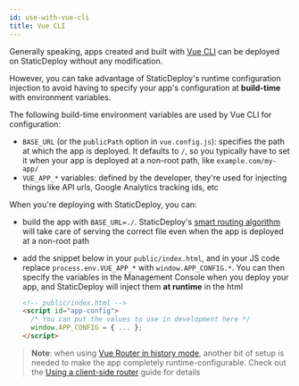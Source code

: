 ```yaml
---
id: use-with-vue-cli
title: Vue CLI
---
```


Generally speaking, apps created and built with
[Vue CLI](https://cli.vuejs.org/) can be deployed on StaticDeploy without any
modification.

However, you can take advantage of StaticDeploy's runtime configuration
injection to avoid having to specify your app's configuration at **build-time**
with environment variables.

The following build-time environment variables are used by Vue CLI for
configuration:

- `BASE_URL` (or the `publicPath` option in `vue.config.js`): specifies the path
  at which the app is deployed. It defaults to `/`, so you typically have to set
  it when your app is deployed at a non-root path, like `example.com/my-app/`
- `VUE_APP_*` variables: defined by the developer, they're used for injecting
  things like API urls, Google Analytics tracking ids, etc

When you're deploying with StaticDeploy, you can:

- build the app with `BASE_URL=./`. StaticDeploy's
  [smart routing algorithm](/docs/reference-requests-routing) will take care of
  serving the correct file even when the app is deployed at a non-root path

- add the snippet below in your `public/index.html`, and in your JS code replace
  `process.env.VUE_APP_*` with `window.APP_CONFIG.*`. You can then specify the
  variables in the Management Console when you deploy your app, and StaticDeploy
  will inject them **at runtime** in the html

  ```html
  <!-- public/index.html -->
  <script id="app-config">
    /* You can put the values to use in development here */
    window.APP_CONFIG = { ... };
  </script>
  ```

> **Note**: when using
> [Vue Router in history mode](https://router.vuejs.org/guide/essentials/history-mode.html),
> another bit of setup is needed to make the app completely
> runtime-configurable. Check out the
> [Using a client-side router](/docs/guides-using-a-client-side-router) guide
> for details
